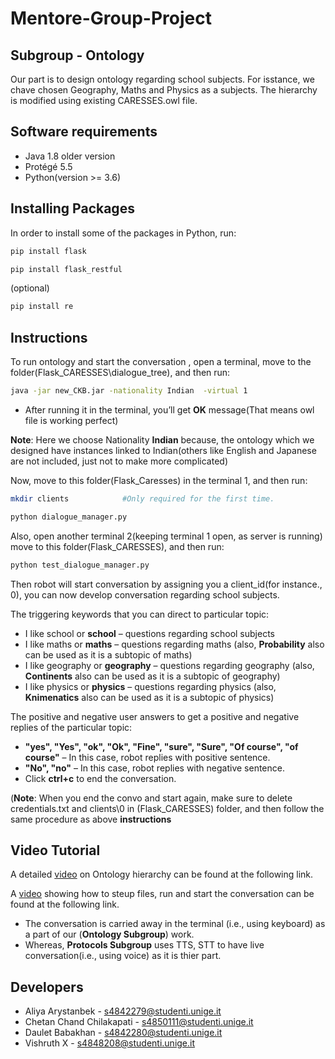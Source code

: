 # Mentore-Group-Project 
## Subgroup - Ontology
Our part is to design ontology regarding school subjects. For isstance, we chave chosen Geography, Maths and Physics as a subjects. The hierarchy is modified using existing CARESSES.owl file. 

## Software requirements

* Java 1.8 older version
*	Protégé 5.5
*	Python(version >= 3.6)


## Installing Packages

In order to install some of the packages in Python, run:

```bash
pip install flask
```
```bash
pip install flask_restful
```
(optional)
```bash
pip install re
```


## Instructions

To run ontology and start the conversation , open a terminal, move to the folder(Flask_CARESSES\dialogue_tree), and then run: 

```bash
java -jar new_CKB.jar -nationality Indian  -virtual 1
```

* After running it in the terminal, you’ll get **OK** message(That means owl file is working perfect)

**Note**: Here we choose Nationality **Indian** because, the ontology which we designed have instances linked to Indian(others like English and Japanese are not included, just not to make more complicated)

Now, move to this folder(Flask_Caresses) in the terminal 1, and then run:

```bash
mkdir clients            #Only required for the first time.
```

```bash
python dialogue_manager.py 
```

Also, open another terminal 2(keeping terminal 1 open, as server is running) move to this folder(Flask_CARESSES), and then run:

```bash
python test_dialogue_manager.py 
```

Then robot will start conversation by assigning you a client_id(for instance., 0), you can now develop conversation regarding school subjects.

The triggering keywords that you can direct to particular topic:

* I like school or **school** – questions regarding school subjects
* I like maths or **maths** – questions regarding maths (also, **Probability** also can be used as it is a subtopic of maths)
* I like geography or **geography** – questions regarding geography (also, **Continents** also can be used as it is a subtopic of geography)
* I like physics or **physics** – questions regarding physics (also, **Knimenatics** also can be used as it is a subtopic of physics)

The positive and negative user answers to get a positive and negative replies of the particular topic:

* **"yes", "Yes", "ok", "Ok", "Fine", "sure", "Sure", "Of course", "of course"** – In this case, robot replies with positive sentence.
* **"No", "no"**  – In this case, robot replies with negative sentence.
* Click **ctrl+c** to end the conversation.

(**Note**: When you end the convo and start again, make sure to delete credentials.txt and clients\0  in (Flask_CARESSES) folder, and then follow the same procedure as above **instructions**

## Video Tutorial
A detailed [video](https://unigeit.sharepoint.com/sites/GP_2RS-Subgroup2/Documenti%20condivisi/Registrazioni/New%20channel%20meeting-20210710_203138-Meeting%20Recording.mp4?web=1) on Ontology hierarchy can be found at the following link.

A [video](https://unigeit.sharepoint.com/sites/GP_2RS-Subgroup2/Documenti%20condivisi/Registrazioni/New%20channel%20meeting-20210710_202302-Meeting%20Recording.mp4?web=1) showing how to steup files, run and start the conversation can be found at the following link.

* The conversation is carried away in the terminal (i.e., using keyboard) as a part of our (**Ontology Subgroup**) work. 
* Whereas, **Protocols Subgroup** uses TTS, STT to have live conversation(i.e., using voice) as it is thier part.  


## Developers

* Aliya Arystanbek - s4842279@studenti.unige.it 
* Chetan Chand Chilakapati - s4850111@studenti.unige.it 
* Daulet Babakhan - s4842280@studenti.unige.it
* Vishruth X - s4848208@studenti.unige.it


